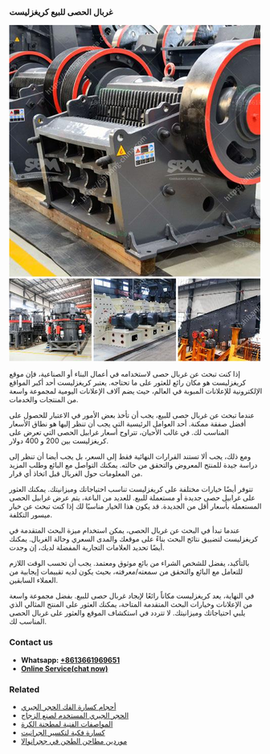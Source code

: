<h3>غربال الحصى للبيع كريغزليست</h3><img src='1701852542.jpg' alt=''><p>إذا كنت تبحث عن غربال حصى لاستخدامه في أعمال البناء أو الصناعية، فإن موقع كريغزليست هو مكان رائع للعثور على ما تحتاجه. يعتبر كريغزليست أحد أكبر المواقع الإلكترونية للإعلانات المبوبة في العالم، حيث يضم آلاف الإعلانات اليومية لمجموعة واسعة من المنتجات والخدمات.</p><p>عندما تبحث عن غربال حصى للبيع، يجب أن تأخذ بعض الأمور في الاعتبار للحصول على أفضل صفقة ممكنة. أحد العوامل الرئيسية التي يجب أن تنظر إليها هو نطاق الأسعار المناسب لك. في غالب الأحيان، تتراوح أسعار غرابيل الحصى التي تعرض على كريغزليست بين 200 و 400 دولار.</p><p>ومع ذلك، يجب ألا تستند القرارات النهائية فقط إلى السعر، بل يجب أيضا أن تنظر إلى دراسة جيدة للمنتج المعروض والتحقق من حالته. يمكنك التواصل مع البائع وطلب المزيد من المعلومات حول الغربال قبل اتخاذ أي قرار.</p><p>تتوفر أيضًا خيارات مختلفة على كريغزليست تناسب احتياجاتك وميزانيتك. يمكنك العثور على غرابيل حصى جديدة أو مستعملة للبيع. للعديد من الباعة، يتم عرض غرابيل الحصى المستعملة بأسعار أقل من الجديدة. قد يكون هذا الخيار مناسبًا لك إذا كنت تبحث عن خيار ميسور التكلفة.</p><p>عندما تبدأ في البحث عن غربال الحصى، يمكن استخدام ميزة البحث المتقدمة في كريغزليست لتضييق نتائج البحث بناءً على موقعك والمدى السعري وحالة الغربال. يمكنك أيضًا تحديد العلامات التجارية المفضلة لديك، إن وجدت.</p><p>بالتأكيد، يفضل للشخص الشراء من بائع موثوق ومعتمد. يجب أن تحسب الوقت اللازم للتعامل مع البائع والتحقق من سمعته/معرفته، بحيث يكون لديه تقييمات إيجابية من العملاء السابقين.</p><p>في النهاية، يعد كريغزليست مكاناً رائعًا لإيجاد غربال حصى للبيع. بفضل مجموعة واسعة من الإعلانات وخيارات البحث المتقدمة المتاحة، يمكنك العثور على المنتج المثالي الذي يلبي احتياجاتك وميزانيتك. لا تتردد في استكشاف الموقع والعثور على غربال الحصى المناسب لك.</p><h3>Contact us</h3><ul><li><strong>Whatsapp:&nbsp;<a href="https://wa.me/8613661969651">+8613661969651</a></strong></li><li><a href="https://swt.shibang-china.com/?git&amp;zhl&amp;غربال الحصى للبيع كريغزليست"><strong>Online Service(chat now)</strong></a></li></ul><h3>Related</h3><ul><li><a href='أحجام كسارة الفك الحجر الجيري.md'>أحجام كسارة الفك الحجر الجيري</a></li><li><a href='الحجر الجيري المستخدم لصنع الزجاج.md'>الحجر الجيري المستخدم لصنع الزجاج</a></li><li><a href='المواصفات الفنية لمطحنة الكرة.md'>المواصفات الفنية لمطحنة الكرة</a></li><li><a href='كسارة فكية لتكسير الجرانيت.md'>كسارة فكية لتكسير الجرانيت</a></li><li><a href='موردين مطاحن الطحن في ججرانوالا.md'>موردين مطاحن الطحن في ججرانوالا</a></li></ul>